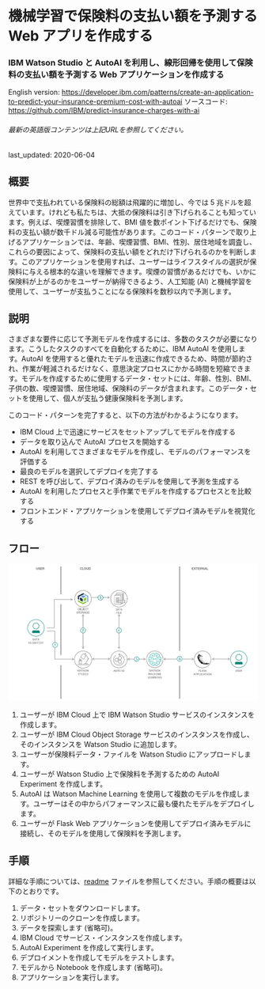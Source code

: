 # 機械学習で保険料の支払い額を予測する Web アプリを作成する

### IBM Watson Studio と AutoAI を利用し、線形回帰を使用して保険料の支払い額を予測する Web アプリケーションを作成する

English version: https://developer.ibm.com/patterns/create-an-application-to-predict-your-insurance-premium-cost-with-autoai
  ソースコード: https://github.com/IBM/predict-insurance-charges-with-ai

###### 最新の英語版コンテンツは上記URLを参照してください。
last_updated: 2020-06-04

 
## 概要

世界中で支払われている保険料の総額は飛躍的に増加し、今では 5 兆ドルを超えています。けれども私たちは、大抵の保険料は引き下げられることも知っています。例えば、喫煙習慣を排除して、BMI 値を数ポイント下げるだけでも、保険料の支払い額が数千ドル減る可能性があります。このコード・パターンで取り上げるアプリケーションでは、年齢、喫煙習慣、BMI、性別、居住地域を調査し、これらの要因によって、保険料の支払い額をどれだけ下げられるのかを判断します。このアプリケーションを使用すれば、ユーザーはライフスタイルの選択が保険料に与える根本的な違いを理解できます。喫煙の習慣があるだけでも、いかに保険料が上がるのかをユーザーが納得できるよう、人工知能 (AI) と機械学習を使用して、ユーザーが支払うことになる保険料を数秒以内で予測します。

## 説明

さまざまな要件に応じて予測モデルを作成するには、多数のタスクが必要になります。こうしたタスクのすべてを自動化するために、IBM AutoAI を使用します。AutoAI を使用すると優れたモデルを迅速に作成できるため、時間が節約され、作業が軽減されるだけなく、意思決定プロセスにかかる時間を短縮できます。モデルを作成するために使用するデータ・セットには、年齢、性別、BMI、子供の数、喫煙習慣、居住地域、保険料のデータが含まれます。このデータ・セットを使用して、個人が支払う健康保険料を予測します。

このコード・パターンを完了すると、以下の方法がわかるようになります。

* IBM Cloud 上で迅速にサービスをセットアップしてモデルを作成する
* データを取り込んで AutoAI プロセスを開始する
* AutoAI を利用してさまざまなモデルを作成し、モデルのパフォーマンスを評価する
* 最良のモデルを選択してデプロイを完了する
* REST を呼び出して、デプロイ済みのモデルを使用して予測を生成する
* AutoAI を利用したプロセスと手作業でモデルを作成するプロセスとを比較する
* フロントエンド・アプリケーションを使用してデプロイ済みモデルを視覚化する

## フロー

![保険料の予測フローを示す図](./images/create-an-application-to-predict-your-insurance-premium-cost-with-autoai.png)

1. ユーザーが IBM Cloud 上で IBM Watson Studio サービスのインスタンスを作成します。
1. ユーザーが IBM Cloud Object Storage サービスのインスタンスを作成し、そのインスタンスを Watson Studio に追加します。
1. ユーザーが保険料データ・ファイルを Watson Studio にアップロードします。
1. ユーザーが Watson Studio 上で保険料を予測するための AutoAI Experiment を作成します。
1. AutoAI は Watson Machine Learning を使用して複数のモデルを作成します。ユーザーはその中からパフォーマンスに最も優れたモデルをデプロイします。
1. ユーザーが Flask Web アプリケーションを使用してデプロイ済みモデルに接続し、そのモデルを使用して保険料を予測します。

## 手順

詳細な手順については、[readme](https://github.com/IBM/predict-insurance-charges-with-ai/blob/master/README.md) ファイルを参照してください。手順の概要は以下のとおりです。

1. データ・セットをダウンロードします。
1. リポジトリーのクローンを作成します。
1. データを探索します (省略可)。
1. IBM Cloud でサービス・インスタンスを作成します。
1. AutoAI Experiment を作成して実行します。
1. デプロイメントを作成してモデルをテストします。
1. モデルから Notebook を作成します (省略可)。
1. アプリケーションを実行します。
